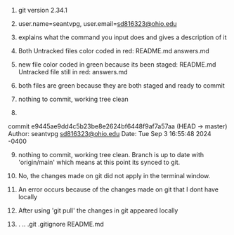 1. git version 2.34.1

2. user.name=seantvpg, user.email=sd816323@ohio.edu

3. explains what the command you input does and gives a description of it

4. Both Untracked files color coded in red: README.md answers.md 

5. new file color coded in green because its been staged: README.md    
Untracked file still in red: answers.md

6. both files are green because they are both staged and ready to commit

7. nothing to commit, working tree clean

8.
commit e9445ae9dd4c5b23be8e2624bf6448f9af7a57aa (HEAD -> master)
Author: seantvpg <sd816323@ohio.edu>
Date:   Tue Sep 3 16:55:48 2024 -0400

9. nothing to commit, working tree clean. Branch is up to date with 'origin/main' which means at this point its synced to git. 

10. No, the changes made on git did not apply in the terminal window.

11. An error occurs because of the changes made on git that I dont have locally

12. After using 'git pull' the changes in git appeared locally

13. .  ..  .git  .gitignore  README.md

